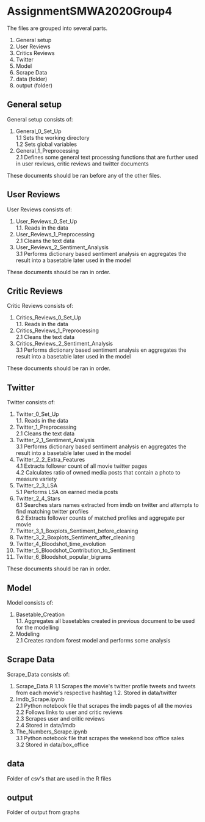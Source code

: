 # AssignmentSMWA2020Group4

The files are grouped into several parts.
1. General setup
2. User Reviews
3. Critics Reviews
4. Twitter
5. Model
6. Scrape Data
7. data (folder)
8. output (folder)

## General setup
General setup consists of:
1. General_0_Set_Up  
  1.1 Sets the working directory  
  1.2 Sets global variables
2. General_1_Preprocessing  
  2.1 Defines some general text processing functions that are further used in user reviews, critic reviews and twitter documents  

These documents should be ran before any of the other files.

## User Reviews
User Reviews consists of:
1. User_Reviews_0_Set_Up  
  1.1. Reads in the data  
2. User_Reviews_1_Preprocessing  
  2.1 Cleans the text data 
3. User_Reviews_2_Sentiment_Analysis  
  3.1 Performs dictionary based sentiment analysis en aggregates the result into a basetable later used in the model  

These documents should be ran in order.
  
## Critic Reviews
Critic Reviews consists of:
1. Critics_Reviews_0_Set_Up  
  1.1. Reads in the data  
2. Critics_Reviews_1_Preprocessing  
  2.1 Cleans the text data 
3. Critics_Reviews_2_Sentiment_Analysis  
  3.1 Performs dictionary based sentiment analysis en aggregates the result into a basetable later used in the model
  
These documents should be ran in order.
  
## Twitter
Twitter consists of:
1. Twitter_0_Set_Up  
  1.1. Reads in the data  
2. Twitter_1_Preprocessing  
  2.1 Cleans the text data 
3. Twitter_2_1_Sentiment_Analysis  
  3.1 Performs dictionary based sentiment analysis en aggregates the result into a basetable later used in the model  
4. Twitter_2_2_Extra_Features  
  4.1 Extracts follower count of all movie twitter pages  
  4.2 Calculates ratio of owned media posts that contain a photo to measure variety  
5. Twitter_2_3_LSA  
  5.1 Performs LSA on earned media posts  
6. Twitter_2_4_Stars  
  6.1 Searches stars names extracted from imdb on twitter and attempts to find matching twitter profiles  
  6.2 Extracts follower counts of matched profiles and aggregate per movie  
7. Twitter_3_1_Boxplots_Sentiment_before_cleaning
8. Twitter_3_2_Boxplots_Sentiment_after_cleaning
9. Twitter_4_Bloodshot_time_evolution
10. Twitter_5_Bloodshot_Contribution_to_Sentiment
11. Twitter_6_Bloodshot_popular_bigrams

These documents should be ran in order.

## Model
Model consists of:
1. Basetable_Creation  
  1.1. Aggregates all basetables created in previous document to be used for the modelling  
2. Modeling  
  2.1 Creates random forest model and performs some analysis
  
## Scrape Data
Scrape_Data consists of:
1. Scrape_Data.R
  1.1 Scrapes the movie's twitter profile tweets and tweets from each movie's respective hashtag
  1.2. Stored in data/twitter
2. Imdb_Scrape.ipynb  
  2.1 Python notebook file that scrapes the imdb pages of all the movies  
  2.2 Follows links to user and critic reviews  
  2.3 Scrapes user and critic reviews  
  2.4 Stored in data/imdb
3. The_Numbers_Scrape.ipynb  
  3.1 Python notebook file that scrapes the weekend box office sales  
  3.2 Stored in data/box_office
  
## data
Folder of csv's that are used in the R files

## output
Folder of output from graphs
